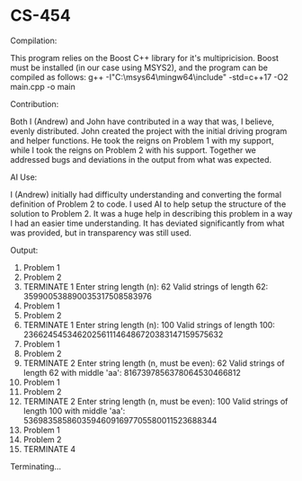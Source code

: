 # CS-454

Compilation:

This program relies on the Boost C++ library for it's multipricision.
Boost must be installed (in our case using MSYS2), and the program can be compiled as follows:
g++ -I"C:\msys64\mingw64\include" -std=c++17 -O2 main.cpp -o main

Contribution:

Both I (Andrew) and John have contributed in a way that was, I believe, evenly distributed.
John created the project with the initial driving program and helper functions. He took the
reigns on Problem 1 with my support, while I took the reigns on Problem 2 with his support.
Together we addressed bugs and deviations in the output from what was expected.

AI Use:

I (Andrew) initially had difficulty understanding and converting the formal definition of
Problem 2 to code. I used AI to help setup the structure of the solution to Problem 2. 
It was a huge help in describing this problem in a way I had an easier time understanding. 
It has deviated significantly from what was provided, but in transparency was still used.

Output:

1. Problem 1
2. Problem 2
4. TERMINATE
1
Enter string length (n): 62
Valid strings of length 62: 359900538890035317508583976
1. Problem 1
2. Problem 2
4. TERMINATE
1
Enter string length (n): 100
Valid strings of length 100: 2366245453462025611146486720383147159575632
1. Problem 1
2. Problem 2
4. TERMINATE
2
Enter string length (n, must be even): 62
Valid strings of length 62 with middle 'aa': 8167397856378064530466812
1. Problem 1
2. Problem 2
4. TERMINATE
2
Enter string length (n, must be even): 100
Valid strings of length 100 with middle 'aa': 53698358586035946091697705580011523688344
1. Problem 1
2. Problem 2
4. TERMINATE
4

Terminating...
